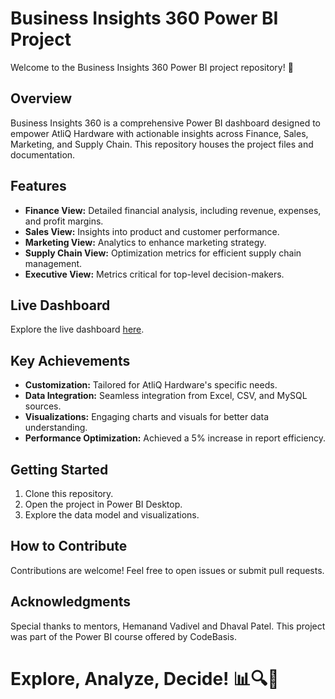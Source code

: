 # Business Insights 360 Power BI Project

Welcome to the Business Insights 360 Power BI project repository! 🚀

## Overview
Business Insights 360 is a comprehensive Power BI dashboard designed to empower AtliQ Hardware with actionable insights across Finance, Sales, Marketing, and Supply Chain. This repository houses the project files and documentation.

## Features
- **Finance View:** Detailed financial analysis, including revenue, expenses, and profit margins.
- **Sales View:** Insights into product and customer performance.
- **Marketing View:** Analytics to enhance marketing strategy.
- **Supply Chain View:** Optimization metrics for efficient supply chain management.
- **Executive View:** Metrics critical for top-level decision-makers.

## Live Dashboard
Explore the live dashboard [here](https://app.powerbi.com/view?r=eyJrIjoiMzJkODEzZjUtMWJmZC00YjMyLWJlYzYtZjJmZTJjMGE0OWU4IiwidCI6ImM2ZTU0OWIzLTVmNDUtNDAzMi1hYWU5LWQ0MjQ0ZGM1YjJjNCJ9).

## Key Achievements
- **Customization:** Tailored for AtliQ Hardware's specific needs.
- **Data Integration:** Seamless integration from Excel, CSV, and MySQL sources.
- **Visualizations:** Engaging charts and visuals for better data understanding.
- **Performance Optimization:** Achieved a 5% increase in report efficiency.

## Getting Started
1. Clone this repository.
2. Open the project in Power BI Desktop.
3. Explore the data model and visualizations.

## How to Contribute
Contributions are welcome! Feel free to open issues or submit pull requests.

## Acknowledgments
Special thanks to mentors, Hemanand Vadivel and Dhaval Patel. This project was part of the Power BI course offered by CodeBasis.

# Explore, Analyze, Decide! 📊🔍🚀
